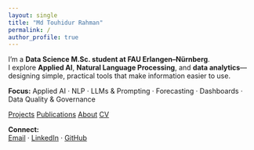 ```yaml
---
layout: single
title: "Md Touhidur Rahman"
permalink: /
author_profile: true
---
```


I’m a **Data Science M.Sc. student at FAU Erlangen–Nürnberg**.  
I explore **Applied AI**, **Natural Language Processing**, and **data analytics**—designing simple, practical tools that make information easier to use.

**Focus:** Applied AI · NLP · LLMs & Prompting · Forecasting · Dashboards · Data Quality & Governance  

<p>
  <a class="btn btn--primary" href="/projects/">Projects</a>
  <a class="btn" href="/publications/">Publications</a>
  <a class="btn" href="/about/">About</a>
  <a class="btn" href="/assets/CV_Md_Touhidur_Rahman.pdf">CV</a>
</p>

**Connect:**  
[Email](mailto:touhid129@gmail.com) · [LinkedIn](https://www.linkedin.com/in/mdtouhidur/) · [GitHub](https://github.com/md-touhidur-rahman)
